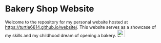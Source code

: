 # Bakery Shop Website

Welcome to the repository for my personal website hosted at https://turtle6814.github.io/website/. This website serves as a showcase of my skills and  my childhood dream of opening a bakery. <img src="https://raw.githubusercontent.com/Tarikul-Islam-Anik/Animated-Fluent-Emojis/master/Emojis/Food/Bagel.png" alt="Bagel" width="25" height="25" />
